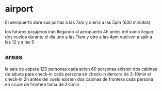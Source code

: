 # airport

El aeropuerto abre sus portas a las 7am y cierra a las 5pm (600 minutos)

los futuros pasajeros irán llegando al aeropuerto 4h antes del vuelo
llegan dos vuelos durante el dia uno a las 11am y otro a las 4pm
vuelven a salir a las 12 y a las 5

## areas
la sala de espera 120 personas
cada avion 60 personas
existen dos cabinas de aduna para check-in
cada persona en check-in demora de 3-10min
el check-in 2h antes del vuelo
existen dos cabinas de frontera
cada persona en cruce de frontera toma de 2-5min
